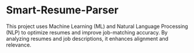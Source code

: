 # Smart-Resume-Parser
This project uses Machine Learning (ML) and Natural Language Processing (NLP) to optimize resumes and improve job-matching accuracy. By analyzing resumes and job descriptions, it enhances alignment and relevance. 
